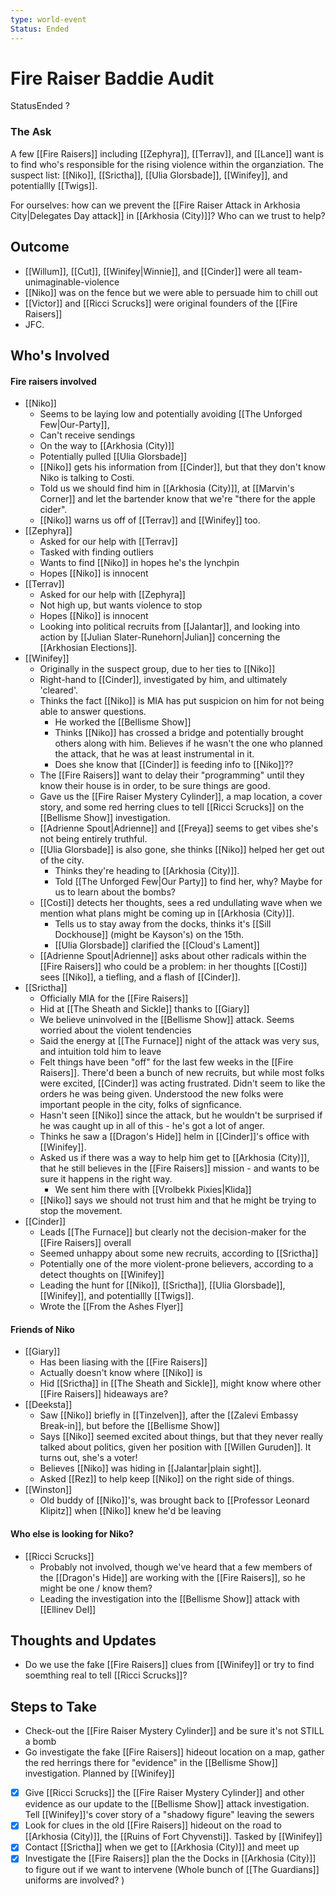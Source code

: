 ```yaml
---
type: world-event
Status: Ended
---
```


# Fire Raiser Baddie Audit
<span class="dataview inline-field"><span class="inline-field-key">Status</span><span class="inline-field-value">Ended</span></span> ? 

### The Ask
A few [[Fire Raisers]] including [[Zephyra]], [[Terrav]], and [[Lance]] want is to find who's responsible for  the rising violence within the organziation. The suspect list: [[Niko]], [[Srictha]],  [[Ulia Glorsbade]],  [[Winifey]], and potentiallly [[Twigs]].

For ourselves: how can we prevent the [[Fire Raiser Attack in Arkhosia City|Delegates Day attack]] in [[Arkhosia (City)]]? Who can we trust to help?

## Outcome
- [[Willum]], [[Cut]], [[Winifey|Winnie]], and [[Cinder]] were all team-unimaginable-violence
- [[Niko]] was on the fence but we were able to persuade him to chill out 
- [[Victor]] and [[Ricci Scrucks]] were original founders of the [[Fire Raisers]]
- JFC.

## Who's Involved

#### Fire raisers involved 
* [[Niko]]
	* Seems to be laying low and potentially avoiding [[The Unforged Few|Our-Party]], 
	* Can't receive sendings
	* On the way to [[Arkhosia (City)]]
	* Potentially pulled [[Ulia Glorsbade]]
	* [[Niko]] gets his information from [[Cinder]], but that they don't know Niko is talking to Costi. 
	* Told us we should find him in [[Arkhosia (City)]], at [[Marvin's Corner]] and let the bartender know that we're "there for the apple cider". 
	* [[Niko]] warns us off of [[Terrav]] and [[Winifey]] too. 
* [[Zephyra]]
	* Asked for our help with [[Terrav]]
	* Tasked with finding outliers
	* Wants to find [[Niko]] in hopes he's the lynchpin 
	* Hopes [[Niko]] is innocent
* [[Terrav]]
	* Asked for our help with [[Zephyra]]
	* Not high up, but wants violence to stop
	* Hopes [[Niko]] is innocent
	* Looking into political recruits from [[Jalantar]], and looking into action by [[Julian Slater-Runehorn|Julian]] concerning the [[Arkhosian Elections]]. 
* [[Winifey]]
	* Originally in the suspect group, due to her ties to [[Niko]]
	* Right-hand to [[Cinder]], investigated by him, and ultimately 'cleared'. 
	* Thinks the fact [[Niko]] is MIA has put suspicion on him for not being able to answer questions.
		* He worked the [[Bellisme Show]]
		* Thinks [[Niko]] has crossed a bridge and potentially brought others along with him. Believes if he wasn't the one who planned the attack, that he was at least instrumental in it. 
		* Does she know that [[Cinder]] is feeding info to [[Niko]]??
	* The [[Fire Raisers]] want to delay their "programming" until they know their house is in order, to be sure things are good. 
	* Gave us the [[Fire Raiser Mystery Cylinder]], a map location, a cover story, and some red herring clues to tell [[Ricci Scrucks]] on the [[Bellisme Show]] investigation.
	* [[Adrienne Spout|Adrienne]] and [[Freya]] seems to get vibes she's not being entirely truthful.
	* [[Ulia Glorsbade]] is also gone, she thinks [[Niko]] helped her get out of the city. 
		* Thinks they're heading to [[Arkhosia (City)]]. 
		* Told [[The Unforged Few|Our Party]] to find her, why? Maybe for us to learn about the bombs? 
	* [[Costi]] detects her thoughts, sees a red undullating wave when we mention what plans might be coming up in [[Arkhosia (City)]].
		* Tells us to stay away from the docks, thinks it's [[Sill Dockhouse]] (might be Kayson's) on the 15th.
		* [[Ulia Glorsbade]] clarified the [[Cloud's Lament]]
	* [[Adrienne Spout|Adrienne]] asks about other radicals within the [[Fire Raisers]] who could be a problem: in her thoughts [[Costi]] sees [[Niko]], a tiefling, and a flash of [[Cinder]]. 
* [[Srictha]]
	* Officially MIA for the [[Fire Raisers]]
	* Hid at [[The Sheath and Sickle]] thanks to [[Giary]]
	* We believe uninvolved in the [[Bellisme Show]] attack. Seems worried about the violent tendencies
	* Said the energy at [[The Furnace]] night of the attack was very sus, and intuition told him to leave
	* Felt things have been "off" for the last few weeks in the [[Fire Raisers]]. There'd been a bunch of new recruits, but while most folks were excited, [[Cinder]] was acting frustrated. Didn't seem to like the orders he was being given. Understood the new folks were important people in the city, folks of signficance. 
	* Hasn't seen [[Niko]] since the attack, but he wouldn't be surprised if he was caught up in all of this - he's got a lot of anger. 
	* Thinks he saw a [[Dragon's Hide]] helm in [[Cinder]]'s office with [[Winifey]]. 
	* Asked us if there was a way to help him get to [[Arkhosia (City)]], that he still believes in the [[Fire Raisers]] mission - and wants to be sure it happens in the right way. 
		* We sent him there with [[Vrolbekk Pixies|Klida]]
	* [[Niko]] says we should not trust him and that he might be trying to stop the movement.
* [[Cinder]]
	* Leads [[The Furnace]] but clearly not the decision-maker for the [[Fire Raisers]] overall
	* Seemed unhappy about some new recruits, according to [[Srictha]]
	* Potentially one of the more violent-prone believers, according to a detect thoughts on [[Winifey]]
	* Leading the hunt for [[Niko]], [[Srictha]],  [[Ulia Glorsbade]],  [[Winifey]], and potentiallly [[Twigs]].
	* Wrote the [[From the Ashes Flyer]]

#### Friends of Niko
* [[Giary]]
	* Has been liasing with the [[Fire Raisers]]
	* Actually doesn't know where [[Niko]] is
	* Hid [[Srictha]] in [[The Sheath and Sickle]], might know where other [[Fire Raisers]] hideaways are? 
* [[Deeksta]]
	* Saw [[Niko]] briefly in [[Tinzelven]], after the [[Zalevi Embassy Break-in]], but before the [[Bellisme Show]]  
	* Says [[Niko]] seemed excited about things, but that they never really talked about politics, given her position with [[Willen Guruden]]. It turns out, she's a voter! 
	* Believes [[Niko]] was hiding in [[Jalantar|plain sight]]. 
	* Asked [[Rez]] to help keep [[Niko]] on the right side of things. 
* [[Winston]]
	* Old buddy of [[Niko]]'s, was brought back to [[Professor Leonard Klipitz]] when [[Niko]] knew he'd be leaving

#### Who else is looking for Niko?
* [[Ricci Scrucks]]
	* Probably not involved, though we've heard that a few members of the [[Dragon's Hide]] are working with the [[Fire Raisers]], so he might be one / know them?
	* Leading the investigation into the [[Bellisme Show]] attack with [[Ellinev Del]]


## Thoughts and Updates
* Do we use the fake [[Fire Raisers]] clues from [[Winifey]] or try to find soemthing real to tell [[Ricci Scrucks]]?

## Steps to Take
* Check-out the [[Fire Raiser Mystery Cylinder]] and be sure it's not STILL a bomb
* Go investigate the fake [[Fire Raisers]] hideout location on a map, gather the red herrings there for "evidence" in the [[Bellisme Show]] investigation. Planned by [[Winifey]]
* [x] Give [[Ricci Scrucks]] the [[Fire Raiser Mystery Cylinder]] and other evidence as our update to the [[Bellisme Show]] attack investigation. Tell [[Winifey]]'s cover story of a "shadowy figure" leaving the sewers
* [x] Look for clues in the old [[Fire Raisers]] hideout on the road to [[Arkhosia (City)]], the [[Ruins of Fort Chyvensti]]. Tasked by [[Winifey]]
* [x] Contact [[Srictha]] when we get to [[Arkhosia (City)]] and meet up
* [x] Investigate the [[Fire Raisers]] plan the the Docks in [[Arkhosia (City)]] to figure out if we want to intervene (Whole bunch of [[The Guardians]] uniforms are involved? )
